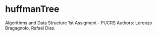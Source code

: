 # huffmanTree 
Algorithms and Data Structure 1st Assigment - PUCRS
Authors: Lorenzo Bragagnolo, Rafael Dias.
